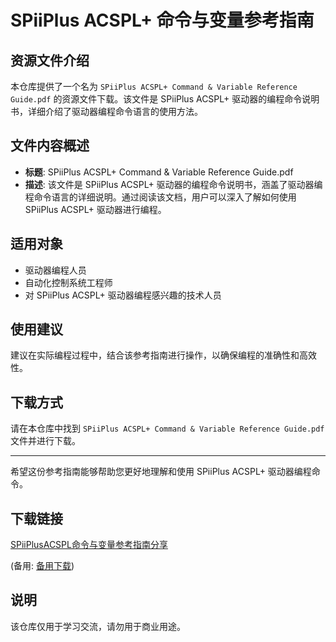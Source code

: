 # SPiiPlus ACSPL+ 命令与变量参考指南

## 资源文件介绍

本仓库提供了一个名为 `SPiiPlus ACSPL+ Command & Variable Reference Guide.pdf` 的资源文件下载。该文件是 SPiiPlus ACSPL+ 驱动器的编程命令说明书，详细介绍了驱动器编程命令语言的使用方法。

## 文件内容概述

- **标题**: SPiiPlus ACSPL+ Command & Variable Reference Guide.pdf
- **描述**: 该文件是 SPiiPlus ACSPL+ 驱动器的编程命令说明书，涵盖了驱动器编程命令语言的详细说明。通过阅读该文档，用户可以深入了解如何使用 SPiiPlus ACSPL+ 驱动器进行编程。

## 适用对象

- 驱动器编程人员
- 自动化控制系统工程师
- 对 SPiiPlus ACSPL+ 驱动器编程感兴趣的技术人员

## 使用建议

建议在实际编程过程中，结合该参考指南进行操作，以确保编程的准确性和高效性。

## 下载方式

请在本仓库中找到 `SPiiPlus ACSPL+ Command & Variable Reference Guide.pdf` 文件并进行下载。

---

希望这份参考指南能够帮助您更好地理解和使用 SPiiPlus ACSPL+ 驱动器编程命令。

## 下载链接
[SPiiPlusACSPL命令与变量参考指南分享](https://pan.quark.cn/s/c9859904611b) 

(备用: [备用下载](https://pan.baidu.com/s/1i-1KIPsjsAa706ijQJn3GA?pwd=1234))

## 说明

该仓库仅用于学习交流，请勿用于商业用途。
